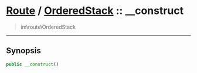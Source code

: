 # [Route](route.md) / [OrderedStack](route-OrderedStack.md) :: __construct
 > im\route\OrderedStack
____

## Synopsis
```php
public __construct()
```
